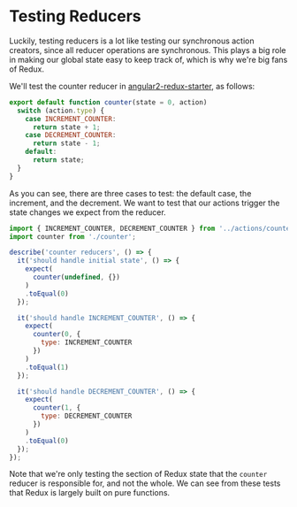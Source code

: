 # Testing Reducers

Luckily, testing reducers is a lot like testing our synchronous action creators, since all reducer operations are synchronous. This plays a big role in making our global state easy to keep track of, which is why we're big fans of Redux.

We'll test the counter reducer in [angular2-redux-starter](https://github.com/rangle/angular2-redux-starter), as follows:

```js
export default function counter(state = 0, action)
  switch (action.type) {
    case INCREMENT_COUNTER:
      return state + 1;
    case DECREMENT_COUNTER:
      return state - 1;
    default:
      return state;
  }
}
```

As you can see, there are three cases to test: the default case, the increment, and the decrement. We want to test that our actions trigger the state changes we expect from the reducer.

```js
import { INCREMENT_COUNTER, DECREMENT_COUNTER } from '../actions/counter';
import counter from './counter';                                         

describe('counter reducers', () => {                                     
  it('should handle initial state', () => {                              
    expect(                                                         
      counter(undefined, {})                                             
    )                                                                    
    .toEqual(0)                                                         
  });                                                                    

  it('should handle INCREMENT_COUNTER', () => {                          
    expect(                                                         
      counter(0, {                                                       
        type: INCREMENT_COUNTER                                          
      })                                                                 
    )                                                                    
    .toEqual(1)                                                         
  });                                                                    

  it('should handle DECREMENT_COUNTER', () => {                          
    expect(                                                         
      counter(1, {                                                       
        type: DECREMENT_COUNTER                                          
      })                                                                 
    )                                                                    
    .toEqual(0)                                                         
  });                                                                    
});
```

Note that we're only testing the section of Redux state that the `counter` reducer is responsible for, and not the whole.
We can see from these tests that Redux is largely built on pure functions.
